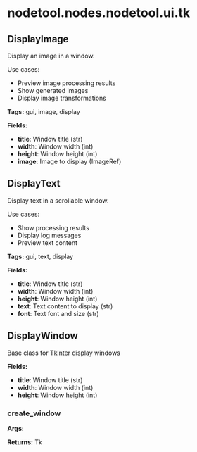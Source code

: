 # nodetool.nodes.nodetool.ui.tk

## DisplayImage

Display an image in a window.

Use cases:
- Preview image processing results
- Show generated images
- Display image transformations

**Tags:** gui, image, display

**Fields:**
- **title**: Window title (str)
- **width**: Window width (int)
- **height**: Window height (int)
- **image**: Image to display (ImageRef)


## DisplayText

Display text in a scrollable window.

Use cases:
- Show processing results
- Display log messages
- Preview text content

**Tags:** gui, text, display

**Fields:**
- **title**: Window title (str)
- **width**: Window width (int)
- **height**: Window height (int)
- **text**: Text content to display (str)
- **font**: Text font and size (str)


## DisplayWindow

Base class for Tkinter display windows

**Fields:**
- **title**: Window title (str)
- **width**: Window width (int)
- **height**: Window height (int)

### create_window

**Args:**

**Returns:** Tk


